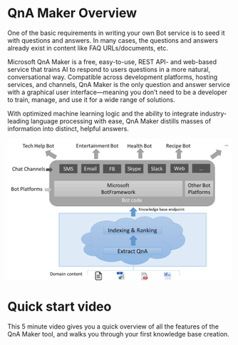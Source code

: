 <!-- 
NavPath: QnA Maker
LinkLabel: Overview
Url: QnAMaker/documentation/home
Weight: 86 
-->

# QnA Maker Overview #
One of the basic requirements in writing your own Bot service is to seed it with questions and answers. In many cases, the questions and answers already exist in content like FAQ URLs/documents, etc.

Microsoft QnA Maker is a free, easy-to-use, REST API- and web-based service that trains AI to respond to users questions in a more natural, conversational way. Compatible across development platforms, hosting services, and channels, QnA Maker is the only question and answer service with a graphical user interface—meaning you don’t need to be a developer to train, manage, and use it for a wide range of solutions.

With optimized machine learning logic and the ability to integrate industry-leading language processing with ease, QnA Maker distills masses of information into distinct, helpful answers.

![alt text](./Images/botFrameworkArch.png)

# Quick start video #
This 5 minute video gives you a quick overview of all the features of the QnA Maker tool, and walks you through your first knowledge base creation.